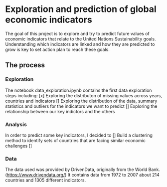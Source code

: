 # Exploration and prediction of global economic indicators

The goal of this project is to explore and try to predict future values of economic indicators that relate to 
the United Nations Sustainability goals. Understanding which indicators are linked and how they are predicted to grow is key 
to set action plan to reach these goals.   

## The process 

### Exploration 

The notebook data_exploration.ipynb contains the first data exploration steps including:
[x] Exploring the distributon of missing values across years, countries and indicators
[] Exploring the distribution of the data, summary statistics and outliers for the indicators we want to predict
[] Exploring the relationship between our key indictors and the others 

### Analysis

In order to predict some key indicators, I decided to 
[] Build a clustering method to identify sets of countries that are facing similar economic challenges 
[]

### Data 

The data used was provided by DrivenData, originally from the World Bank. (https://www.drivendata.org/)
It contains data from 1972 to 2007 about 214 countries and 1305 different indicators. 
